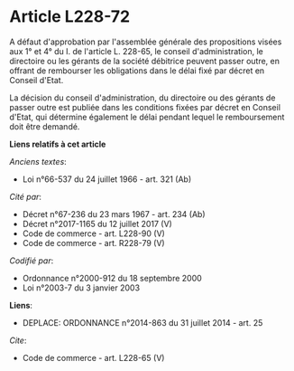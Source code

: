 # Article L228-72

A défaut d'approbation par l'assemblée générale des propositions visées aux 1° et 4° du I. de l'article L. 228-65, le conseil
d'administration, le directoire ou les gérants de la société débitrice peuvent passer outre, en offrant de rembourser les
obligations dans le délai fixé par décret en Conseil d'Etat. 

La décision du conseil d'administration, du directoire ou des gérants de passer outre est publiée dans les conditions fixées
par décret en Conseil d'Etat, qui détermine également le délai pendant lequel le remboursement doit être demandé.

**Liens relatifs à cet article**

_Anciens textes_:

  - Loi n°66-537 du 24 juillet 1966 - art. 321 (Ab)

_Cité par_:

  - Décret n°67-236 du 23 mars 1967 - art. 234 (Ab)
  - Décret n°2017-1165 du 12 juillet 2017 (V)
  - Code de commerce - art. L228-90 (V)
  - Code de commerce - art. R228-79 (V)

_Codifié par_:

  - Ordonnance n°2000-912 du 18 septembre 2000
  - Loi n°2003-7 du 3 janvier 2003

**Liens**:

  - DEPLACE: ORDONNANCE n°2014-863 du 31 juillet 2014 - art. 25

_Cite_:

  - Code de commerce - art. L228-65 (V)
